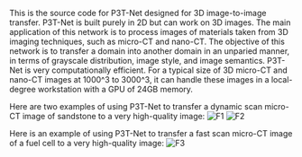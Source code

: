 This is the source code for P3T-Net designed for 3D image-to-image transfer. P3T-Net is built purely in 2D but can work on 3D images. 
The main application of this network is to process images of materials taken from 3D imaging techniques, such as micro-CT and nano-CT. 
The objective of this network is to transfer a domain into another domain in an unparied manner, in terms of grayscale distribution, image style, and image semantics.
P3T-Net is very computationally efficient. For a typical size of 3D micro-CT and nano-CT images at 1000^3 to 3000^3, it can handle these images in a local-degree workstation with a GPU of 24GB memory.

Here are two examples of using P3T-Net to transfer a dynamic scan micro-CT image of sandstone to a very high-quality image:
![F1](https://github.com/KunningTang1/P3T-Net-for-3D-large-image-transfer/assets/97938972/8a2c9498-2779-4e3f-a9eb-a3fd354060ce)
![F2](https://github.com/KunningTang1/P3T-Net-for-3D-large-image-transfer/assets/97938972/2b162de5-90a3-4d73-a9cb-bbb895be0c4c)

Here is an example of using P3T-Net to transfer a fast scan micro-CT image of a fuel cell to a very high-quality image:
![F3](https://github.com/KunningTang1/P3T-Net-for-3D-large-image-transfer/assets/97938972/d29f8c01-2265-4e34-bbe2-8c4155eb6385)

